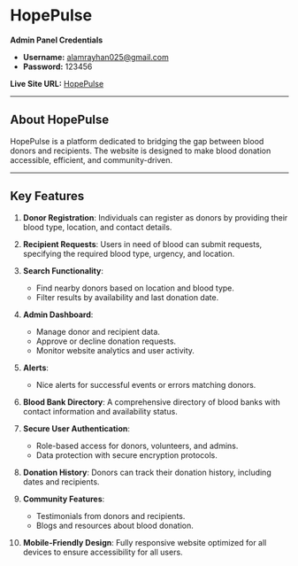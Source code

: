 # HopePulse 

**Admin Panel Credentials**  
- **Username:** alamrayhan025@gmail.com  
- **Password:** 123456  

**Live Site URL:** [HopePulse](https://www.bloodconnect.com)  

---

## About HopePulse  
HopePulse is a platform dedicated to bridging the gap between blood donors and recipients. The website is designed to make blood donation accessible, efficient, and community-driven.

---

## Key Features  

1. **Donor Registration**: Individuals can register as donors by providing their blood type, location, and contact details.  

2. **Recipient Requests**: Users in need of blood can submit requests, specifying the required blood type, urgency, and location.  

3. **Search Functionality**:  
   - Find nearby donors based on location and blood type.  
   - Filter results by availability and last donation date.  

4. **Admin Dashboard**:  
   - Manage donor and recipient data.  
   - Approve or decline donation requests.  
   - Monitor website analytics and user activity.  

5. **Alerts**:  
   - Nice alerts for successful events or errors matching donors.  

6. **Blood Bank Directory**: A comprehensive directory of blood banks with contact information and availability status.  

7. **Secure User Authentication**:  
   - Role-based access for donors, volunteers, and admins.  
   - Data protection with secure encryption protocols.  

8. **Donation History**: Donors can track their donation history, including dates and recipients.  

9. **Community Features**:  
   - Testimonials from donors and recipients.  
   - Blogs and resources about blood donation.  

10. **Mobile-Friendly Design**: Fully responsive website optimized for all devices to ensure accessibility for all users.